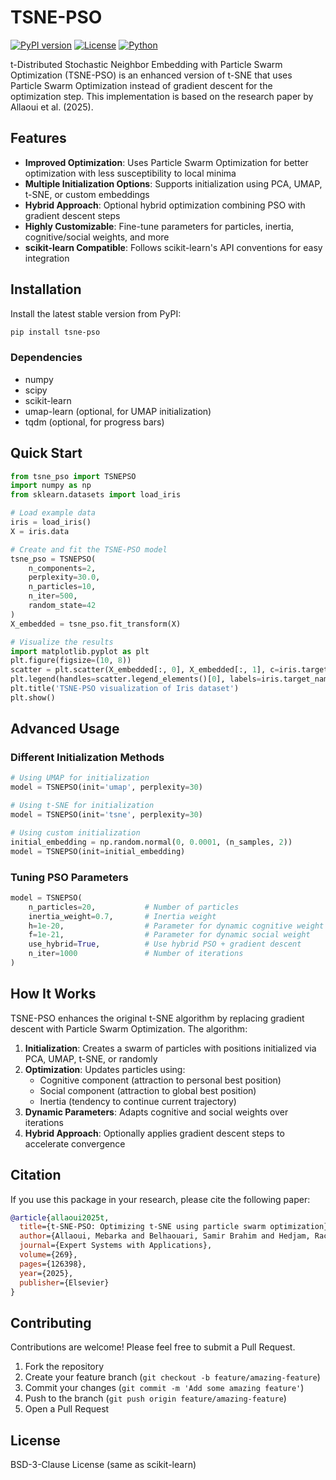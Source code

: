 # TSNE-PSO

[![PyPI version](https://badge.fury.io/py/tsne-pso.svg)](https://badge.fury.io/py/tsne-pso)
[![License](https://img.shields.io/badge/License-BSD_3--Clause-blue.svg)](https://opensource.org/licenses/BSD-3-Clause)
[![Python](https://img.shields.io/badge/python-3.9+-blue.svg)](https://www.python.org/downloads/)

t-Distributed Stochastic Neighbor Embedding with Particle Swarm Optimization (TSNE-PSO) is an enhanced version of t-SNE that uses Particle Swarm Optimization instead of gradient descent for the optimization step. This implementation is based on the research paper by Allaoui et al. (2025).

## Features

- **Improved Optimization**: Uses Particle Swarm Optimization for better optimization with less susceptibility to local minima
- **Multiple Initialization Options**: Supports initialization using PCA, UMAP, t-SNE, or custom embeddings
- **Hybrid Approach**: Optional hybrid optimization combining PSO with gradient descent steps
- **Highly Customizable**: Fine-tune parameters for particles, inertia, cognitive/social weights, and more
- **scikit-learn Compatible**: Follows scikit-learn's API conventions for easy integration

## Installation

Install the latest stable version from PyPI:

```bash
pip install tsne-pso
```

### Dependencies

- numpy
- scipy
- scikit-learn
- umap-learn (optional, for UMAP initialization)
- tqdm (optional, for progress bars)

## Quick Start

```python
from tsne_pso import TSNEPSO
import numpy as np
from sklearn.datasets import load_iris

# Load example data
iris = load_iris()
X = iris.data

# Create and fit the TSNE-PSO model
tsne_pso = TSNEPSO(
    n_components=2,
    perplexity=30.0,
    n_particles=10,
    n_iter=500,
    random_state=42
)
X_embedded = tsne_pso.fit_transform(X)

# Visualize the results
import matplotlib.pyplot as plt
plt.figure(figsize=(10, 8))
scatter = plt.scatter(X_embedded[:, 0], X_embedded[:, 1], c=iris.target)
plt.legend(handles=scatter.legend_elements()[0], labels=iris.target_names)
plt.title('TSNE-PSO visualization of Iris dataset')
plt.show()
```

## Advanced Usage

### Different Initialization Methods

```python
# Using UMAP for initialization
model = TSNEPSO(init='umap', perplexity=30)

# Using t-SNE for initialization
model = TSNEPSO(init='tsne', perplexity=30)

# Using custom initialization
initial_embedding = np.random.normal(0, 0.0001, (n_samples, 2))
model = TSNEPSO(init=initial_embedding)
```

### Tuning PSO Parameters

```python
model = TSNEPSO(
    n_particles=20,           # Number of particles
    inertia_weight=0.7,       # Inertia weight
    h=1e-20,                  # Parameter for dynamic cognitive weight
    f=1e-21,                  # Parameter for dynamic social weight
    use_hybrid=True,          # Use hybrid PSO + gradient descent
    n_iter=1000               # Number of iterations
)
```

## How It Works

TSNE-PSO enhances the original t-SNE algorithm by replacing gradient descent with Particle Swarm Optimization. The algorithm:

1. **Initialization**: Creates a swarm of particles with positions initialized via PCA, UMAP, t-SNE, or randomly
2. **Optimization**: Updates particles using:
   - Cognitive component (attraction to personal best position)
   - Social component (attraction to global best position)
   - Inertia (tendency to continue current trajectory)
3. **Dynamic Parameters**: Adapts cognitive and social weights over iterations
4. **Hybrid Approach**: Optionally applies gradient descent steps to accelerate convergence

## Citation

If you use this package in your research, please cite the following paper:

```bibtex
@article{allaoui2025t,
  title={t-SNE-PSO: Optimizing t-SNE using particle swarm optimization},
  author={Allaoui, Mebarka and Belhaouari, Samir Brahim and Hedjam, Rachid and Bouanane, Khadra and Kherfi, Mohammed Lamine},
  journal={Expert Systems with Applications},
  volume={269},
  pages={126398},
  year={2025},
  publisher={Elsevier}
}
```

## Contributing

Contributions are welcome! Please feel free to submit a Pull Request.

1. Fork the repository
2. Create your feature branch (`git checkout -b feature/amazing-feature`)
3. Commit your changes (`git commit -m 'Add some amazing feature'`)
4. Push to the branch (`git push origin feature/amazing-feature`)
5. Open a Pull Request

## License

BSD-3-Clause License (same as scikit-learn) 